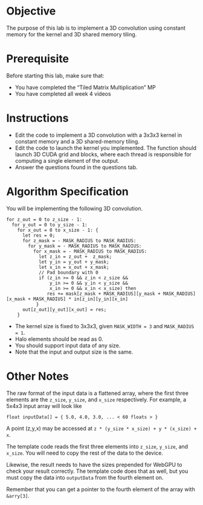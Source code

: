 # Objective

The purpose of this lab is to implement a 3D convolution using constant memory for the kernel and 3D shared memory tiling.

# Prerequisite

Before starting this lab, make sure that:
- You have completed the “Tiled Matrix Multiplication” MP
- You have completed all week 4 videos

# Instructions

- Edit the code to implement a 3D convolution with a 3x3x3 kernel in constant memory and a 3D shared-memory tiling.
- Edit the code to launch the kernel you implemented. The function should launch 3D CUDA grid and blocks, where each thread is responsible for computing a single element of the output.
- Answer the questions found in the questions tab.

# Algorithm Specification

You will be implementing the following 3D convolution.

```
for z_out = 0 to z_size - 1:
  for y_out = 0 to y_size - 1:
    for x_out = 0 to x_size - 1: {
      let res = 0;
      for z_mask = - MASK_RADIUS to MASK_RADIUS:
        for y_mask = - MASK_RADIUS to MASK_RADIUS:
          for x_mask = - MASK_RADIUS to MASK_RADIUS:
            let z_in = z_out +  z_mask;
            let y_in = y_out + y_mask;
            let x_in = x_out + x_mask;
            // Pad boundary with 0
            if (z_in >= 0 && z_in < z_size &&
                y_in >= 0 && y_in < y_size &&
                x_in >= 0 && x_in < x_size) then
               res += mask[z_mask + MASK_RADIUS][y_mask + MASK_RADIUS][x_mask + MASK_RADIUS] * in[z_in][y_in][x_in]
           }
      out[z_out][y_out][x_out] = res;
    }
```

- The kernel size is fixed to 3x3x3, given `MASK_WIDTH = 3` and `MASK_RADIUS = 1`.
- Halo elements should be read as 0.
- You should support input data of any size.
- Note that the input and output size is the same.

# Other Notes

The raw format of the input data is a flattened array, where the first three elements are the `z_size`, `y_size`, and `x_size` respectively. For example, a 5x4x3 input array will look like

```
float inputData[] = { 5.0, 4.0, 3.0, ... < 60 floats > }
```

A point (z,y,x) may be accessed at `z * (y_size * x_size) + y * (x_size) + x`.

The template code reads the first three elements into `z_size`, `y_size`, and `x_size`. You will need to copy the rest of the data to the device.

Likewise, the result needs to have the sizes prepended for WebGPU to check your result correctly. The template code does that as well, but you must copy the data into `outputData` from the fourth element on.

Remember that you can get a pointer to the fourth element of the array with `&arry[3]`.
